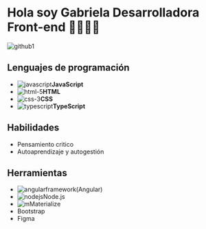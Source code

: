 # Hola soy Gabriela Desarrolladora Front-end 👩🏽‍💻👋
![github1](https://user-images.githubusercontent.com/82047077/139560493-c25f5e5d-e940-4c17-b5e0-63c1956b0233.jpg)

## Lenguajes de programación

- ![javascript](https://user-images.githubusercontent.com/82047077/139560796-17a31bd8-bd72-48ec-86c2-62ad1eb9efbf.png)**JavaScript**
- ![html-5](https://user-images.githubusercontent.com/82047077/139560807-a488362c-bc55-4396-b8cf-36c806c10c68.png)**HTML**
- ![css-3](https://user-images.githubusercontent.com/82047077/139560812-c207812b-b08d-4e0c-b8f5-2eae26baa04b.png)**CSS**
- ![typescript](https://user-images.githubusercontent.com/82047077/139560825-69761969-b1fb-4932-9459-71f5bcd3485c.png)**TypeScript**

 ## Habilidades
- Pensamiento critico
- Autoaprendizaje y autogestión 

## Herramientas
- ![angular](https://user-images.githubusercontent.com/82047077/139560873-d0c863dc-12b5-44cb-8ba1-d4cdc3250e4d.png)framework(Angular)
- ![nodejs](https://user-images.githubusercontent.com/82047077/139560889-ef887e9e-d540-444d-b9a0-bb92ed49a1f6.png)Node.js
- ![m](https://user-images.githubusercontent.com/82047077/139560940-ca894977-cea6-470a-8a19-4fb55f8385a6.png)Materialize
- Bootstrap
- Figma

